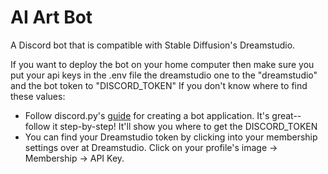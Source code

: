 # AI Art Bot
A Discord bot that is compatible with Stable Diffusion's Dreamstudio. 

If you want to deploy the bot on your home computer then make sure you put your api keys in the .env file the dreamstudio one to the "dreamstudio" and the bot token to "DISCORD_TOKEN" If you don't know where to find these values:
* Follow discord.py's [guide](https://discordpy.readthedocs.io/en/stable/discord.html) for creating a bot application. It's great--follow it step-by-step! It'll show you where to get the DISCORD_TOKEN
* You can find your Dreamstudio token by clicking into your membership settings over at Dreamstudio. Click on your profile's image -> Membership -> API Key.
